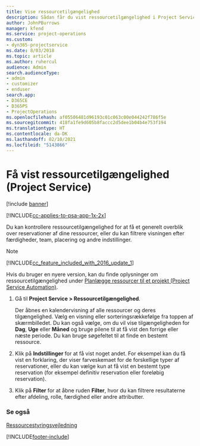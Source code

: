 ```yaml
---
title: Vise ressourcetilgængelighed
description: Sådan får du vist ressourcetilgængelighed i Project Service
author: JohnPBurrows
manager: kfend
ms.service: project-operations
ms.custom:
- dyn365-projectservice
ms.date: 8/03/2018
ms.topic: article
ms.author: ruhercul
audience: Admin
search.audienceType:
- admin
- customizer
- enduser
search.app:
- D365CE
- D365PS
- ProjectOperations
ms.openlocfilehash: af05506481d96193c01c063c00e044242f786f5e
ms.sourcegitcommit: 418fa1fe9d605b8faccc2d5dee1b04b4e753f194
ms.translationtype: HT
ms.contentlocale: da-DK
ms.lasthandoff: 02/10/2021
ms.locfileid: "5143866"
---
```

# <a name="view-resource-availability-project-service"></a>Få vist ressourcetilgængelighed (Project Service)

[!include [banner](../includes/psa-now-project-operations.md)]

[!INCLUDE[cc-applies-to-psa-app-1x-2x](../includes/cc-applies-to-psa-app-1x-2x.md)]

Du kan kontrollere ressourcetilgængelighed for at få et generelt overblik over reservationer af dine ressourcer, eller du kan filtrere visningen efter færdigheder, team, placering og andre indstillinger.  
  
> [!NOTE]
> [!INCLUDE[cc_feature_included_with_2016_update_1](../includes/cc-feature-included-with-2016-update-1.md)]  
> 
>  Hvis du bruger en nyere version, kan du finde oplysninger om ressourcetilgængelighed under [Planlægge ressourcer til et projekt (Project Service Automation)](../psa/schedule-resources-project.md).  

1. Gå til **Project Service > Ressourcetilgængelighed**.  

    Der åbnes en kalendervisning af alle ressourcer og deres tilgængelighed. Vælg en visning eller sorteringsrækkefølge fra toppen af skærmbilledet. Du kan også vælge, om du vil vise tilgængeligheden for **Dag**, **Uge** eller **Måned** og bruge pilene til at få vist den forrige eller næste periode. Du kan bruge søgefeltet til at finde en bestemt ressource.  

2. Klik på **Indstillinger** for at få vist noget andet. For eksempel kan du få vist en forklaring, der viser farveskemaet for de forskellige typer af reservationer, eller du kan vælge kun at få vist en bestemt type reservation (for eksempel definitiv reservation eller foreløbig reservation).  

3. Klik på **Filter** for at åbne ruden **Filter**, hvor du kan filtrere resultaterne efter afdeling, rolle, færdighed eller andre attributter.  

### <a name="see-also"></a>Se også  
 [Ressourcestyringsvejledning](../psa/resource-manager-guide.md)


[!INCLUDE[footer-include](../includes/footer-banner.md)]